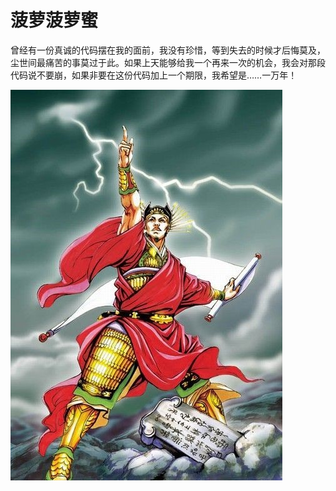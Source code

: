 # 菠萝菠萝蜜

曾经有一份真诚的代码摆在我的面前，我没有珍惜，等到失去的时候才后悔莫及，尘世间最痛苦的事莫过于此。如果上天能够给我一个再来一次的机会，我会对那段代码说不要崩，如果非要在这份代码加上一个期限，我希望是……一万年！ 

![](https://raw.githubusercontent.com/w446108264/boluoboluomi/master/output/show.jpg)

